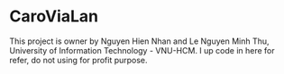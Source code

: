 # CaroViaLan
This project is owner by Nguyen Hien Nhan and Le Nguyen Minh Thu, University of Information Technology - VNU-HCM. I up code in here for refer, do not using for profit purpose.
